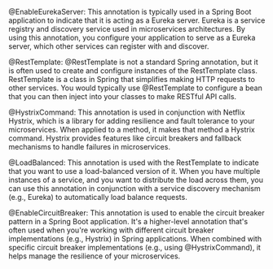 @EnableEurekaServer: This annotation is typically used in a Spring Boot application to indicate that it is acting as a Eureka server. Eureka is a service registry and discovery service used in microservices architectures. By using this annotation, you configure your application to serve as a Eureka server, which other services can register with and discover.

@RestTemplate: @RestTemplate is not a standard Spring annotation, but it is often used to create and configure instances of the RestTemplate class. RestTemplate is a class in Spring that simplifies making HTTP requests to other services. You would typically use @RestTemplate to configure a bean that you can then inject into your classes to make RESTful API calls.

@HystrixCommand: This annotation is used in conjunction with Netflix Hystrix, which is a library for adding resilience and fault tolerance to your microservices. When applied to a method, it makes that method a Hystrix command. Hystrix provides features like circuit breakers and fallback mechanisms to handle failures in microservices.

@LoadBalanced: This annotation is used with the RestTemplate to indicate that you want to use a load-balanced version of it. When you have multiple instances of a service, and you want to distribute the load across them, you can use this annotation in conjunction with a service discovery mechanism (e.g., Eureka) to automatically load balance requests.

@EnableCircuitBreaker: This annotation is used to enable the circuit breaker pattern in a Spring Boot application. It's a higher-level annotation that's often used when you're working with different circuit breaker implementations (e.g., Hystrix) in Spring applications. When combined with specific circuit breaker implementations (e.g., using @HystrixCommand), it helps manage the resilience of your microservices.